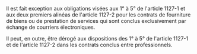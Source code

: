 Il est fait exception aux obligations visées aux 1° à 5° de l'article 1127-1 et aux deux premiers alinéas de l'article 1127-2 pour les contrats de fourniture de biens ou de prestation de services qui sont conclus exclusivement par échange de courriers électroniques.


Il peut, en outre, être dérogé aux dispositions des 1° à 5° de l'article 1127-1 et de l'article 1127-2 dans les contrats conclus entre professionnels.

